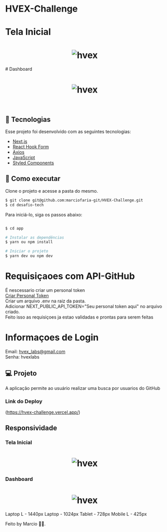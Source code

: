 # HVEX-Challenge

# Tela Inicial
<h1 align="center">
    <img alt="hvex" src="https://s7.gifyu.com/images/login449c9d3f3c74f1f4.gif" />
</h1>
# Dashboard
<h1 align="center">
    <img alt="hvex" src="https://s7.gifyu.com/images/dashboardec18b24c10b27ccd.gif" />
</h1>
<br>

## 🧪 Tecnologias

Esse projeto foi desenvolvido com as seguintes tecnologias:

- [Next.js](https://nextjs.org/)
- [React Hook Form](https://react-hook-form.com/)
- [Axios](https://axios-http.com/docs/intro)
- [JavaScript](https://developer.mozilla.org/pt-BR/docs/Web/JavaScript)
- [Styled Components](https://styled-components.com/docs)

## 🚀 Como executar

Clone o projeto e acesse a pasta do mesmo.

```bash
$ git clone git@github.com:marciofaria-git/HVEX-Challenge.git
$ cd desafio-tech
```

Para iniciá-lo, siga os passos abaixo:
```bash

$ cd app

# Instalar as dependências
$ yarn ou npm install

# Iniciar o projeto
$ yarn dev ou npm dev
```
# Requisiçaoes com API-GitHub
É nescessario criar um personal token <br />
[Criar Personal Token](https://docs.github.com/pt/authentication/keeping-your-account-and-data-secure/creating-a-personal-access-token)<br />
Criar um arquivo .env na raiz da pasta.<br />
Adicionar NEXT_PUBLIC_API_TOKEN="Seu personal token aqui" no arquivo criado.<br />
Feito isso as requisiçoes ja estao validadas e prontas para serem feitas

# Informaçoes de Login
Email: hvex_labs@gmail.com <br/>
Senha: hvexlabs

## 💻 Projeto

A aplicação permite ao usuário realizar uma busca por usuarios do GitHub

### Link do Deploy
(https://hvex-challenge.vercel.app/)

## Responsividade

### Tela Inicial
<h1 align="center">
    <img alt="hvex" src="https://s7.gifyu.com/images/resLoginbdf9e43719c3c6a7.gif" />
</h1>

### Dashboard
<h1 align="center">
    <img alt="hvex" src="https://media4.giphy.com/media/znVmXimkuC5jMfuUa3/giphy.gif?cid=790b7611111c15cc14376d29f1cc8b9302a4439c12427aac&rid=giphy.gif&ct=g" />
</h1>



Laptop L - 1440px
Laptop - 1024px
Tablet - 728px
Mobile L - 425px


Feito by Marcio 🧑‍💻.

